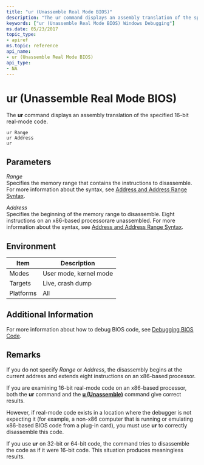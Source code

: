 ```yaml
---
title: "ur (Unassemble Real Mode BIOS)"
description: "The ur command displays an assembly translation of the specified 16-bit real-mode code."
keywords: ["ur (Unassemble Real Mode BIOS) Windows Debugging"]
ms.date: 05/23/2017
topic_type:
- apiref
ms.topic: reference
api_name:
- ur (Unassemble Real Mode BIOS)
api_type:
- NA
---
```


# ur (Unassemble Real Mode BIOS)


The **ur** command displays an assembly translation of the specified 16-bit real-mode code.

```dbgcmd
ur Range 
ur Address
ur 
```

## <span id="ddk_cmd_unassemble_real_mode_bios_dbg"></span><span id="DDK_CMD_UNASSEMBLE_REAL_MODE_BIOS_DBG"></span>Parameters


<span id="_______Range______"></span><span id="_______range______"></span><span id="_______RANGE______"></span> *Range*   
Specifies the memory range that contains the instructions to disassemble. For more information about the syntax, see [Address and Address Range Syntax](address-and-address-range-syntax.md).

<span id="_______Address______"></span><span id="_______address______"></span><span id="_______ADDRESS______"></span> *Address*   
Specifies the beginning of the memory range to disassemble. Eight instructions on an x86-based processorare unassembled. For more information about the syntax, see [Address and Address Range Syntax](address-and-address-range-syntax.md).

## Environment

|  Item  | Description          |
|--------|----------------------|
|Modes   |User mode, kernel mode|
|Targets |Live, crash dump      |
|Platforms|All                  |

 

## Additional Information

For more information about how to debug BIOS code, see [Debugging BIOS Code](../debugger/debugging-bios-code.md).

## Remarks

If you do not specify *Range* or *Address*, the disassembly begins at the current address and extends eight instructions on an x86-based processor.

If you are examining 16-bit real-mode code on an x86-based processor, both the **ur** command and the [**u (Unassemble)**](u--unassemble-.md) command give correct results.

However, if real-mode code exists in a location where the debugger is not expecting it (for example, a non-x86 computer that is running or emulating x86-based BIOS code from a plug-in card), you must use **ur** to correctly disassemble this code.

If you use **ur** on 32-bit or 64-bit code, the command tries to disassemble the code as if it were 16-bit code. This situation produces meaningless results.

